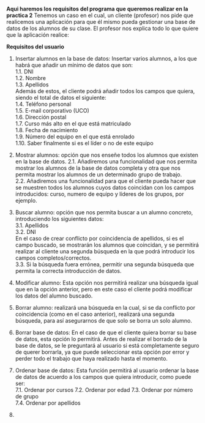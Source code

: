 **Aqui haremos los requisitos del programa que queremos realizar en la practica 2**
Tenemos un caso en el cual, un cliente (profesor) nos pide que realicemos una aplicación para que él mismo pueda gestionar una base de datos de los alumnos de su clase. El profesor nos explica todo lo que quiere que la aplicación realice:

**Requisitos del usuario**

1. Insertar alumnos en la base de datos: Insertar varios alumnos, a los que habrá que añadir un mínimo de datos que son:    
    1.1. DNI    
    1.2. Nombre     
    1.3. Apellidos    
  Además de estos, el cliente podrá añadir todos los campos que quiera, siendo el total de datos el siguiente:  
    1.4. Teléfono personal  
    1.5. E-mail corporativo (UCO)   
    1.6. Dirección postal   
    1.7. Curso más alto en el que está matriculado  
    1.8. Fecha de nacimiento    
    1.9. Número del equipo en el que está enrolado  
    1.10. Saber finalmente si es el líder o no de este equipo   

2. Mostrar alumnos: opción que nos enseñe todos los alumnos que existen en la base de datos.
  2.1. Añadiremos una funcionalidad que nos permita mostrar los alumnos de la base de datos completa y otra que nos permita mostrar los alumnos de un determinado grupo de trabajo.   
  2.2. Añadiremos una funcionalidad para que el cliente pueda hacer que se muestren todos los alumnos cuyos datos coincidan con los campos introducidos: curso, numero de equipo y líderes de los grupos, por ejemplo.   

3. Buscar alumno: opción que nos permita buscar a un alumno concreto, introduciendo los siguientes datos:       
    3.1. Apellidos  
    3.2. DNI        
  En el caso de crear conflicto por coincidencia de apellidos, si es el campo buscado, se mostrarán los alumnos que coincidan, y se permitirá realizar al cliente una segunda búsqueda en la que podrá introducir los campos completos/correctos.   
    3.3. Si la búsqueda fuera errónea, permitir una segunda búsqueda que permita la correcta introducción de datos.

4. Modificar alumno: Esta opción nos permitirá realizar una búsqueda igual que en la opción anterior, pero en este caso el cliente podrá modificar los datos del alumno buscado.  

5. Borrar alumno: realizará una búsqueda en la cual, si se da conflicto por coincidencia (como en el caso anterior), realizará una segunda búsqueda, para así asegurarnos de que solo se borra un solo alumno.  

6. Borrar base de datos: En el caso de que el cliente quiera borrar su base de datos, esta opción lo permitirá. Antes de realizar el borrado de la base de datos, se le preguntará al usuario si está completamente seguro de querer borrarla, ya que puede seleccionar esta opción por error y perder todo el trabajo que haya realizado hasta el momento.   

7. Ordenar base de datos: Esta función permitirá al usuario ordenar la base de datos de acuerdo a los campos que quiera introducir, como puede ser:   
  7.1. Ordenar por cursos
  7.2. Ordenar por edad
  7.3. Ordenar por número de grupo  
  7.4. Ordenar por apellidos  

8.
